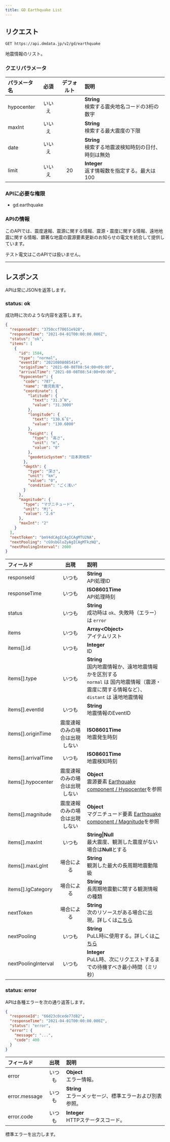 ```yaml
---
title: GD Earthquake List
---
```


## リクエスト

`GET https://api.dmdata.jp/v2/gd/earthquake`

地震情報のリスト。

### クエリパラメータ
| パラメータ名     | 必須  | デフォルト | 説明                                    |
|:-----------|:---:|:-----:|:--------------------------------------|
| hypocenter | いいえ |       | **String** <br/> 検索する震央地名コードの3桁の数字    |
| maxInt     | いいえ |       | **String** <br/> 検索する最大震度の下限          |
| date       | いいえ |       | **String** <br/> 検索する地震波検知時刻の日付、時刻は無効 |
| limit      | いいえ |  20   | **Integer** <br/> 返す情報数を指定する。最大は100   |

### APIに必要な権限
* gd.earthquake

### APIの情報

このAPIでは、震度速報、震源に関する情報、震源・震度に関する情報、遠地地震に関する情報、顕著な地震の震源要素更新のお知らせの電文を統合して提供しています。

テスト電文はこのAPIでは扱いません。

---

## レスポンス
APIは常にJSONを返答します。

### status: ok
成功時に次のような内容を返答します。

```json
{
  "responseId": "3750ccf70651e928",
  "responseTime": "2021-04-01T00:00:00.000Z",
  "status": "ok",
  "items": [
    {
      "id": 1584,
      "type": "normal",
      "eventId": "20210808085414",
      "originTime": "2021-08-08T08:54:00+09:00",
      "arrivalTime": "2021-08-08T08:54:00+09:00",
      "hypocenter": {
        "code": "787",
        "name": "鹿児島湾",
        "coordinate": {
          "latitude": {
            "text": "31.3˚N",
            "value": "31.3000"
          },
          "longitude": {
            "text": "130.6˚E",
            "value": "130.6000"
          },
          "height": {
            "type": "高さ",
            "unit": "m",
            "value": "0"
          },
          "geodeticSystem": "日本測地系"
        },
        "depth": {
          "type": "深さ",
          "unit": "km",
          "value": "0",
          "condition": "ごく浅い"
        }
      },
      "magnitude": {
        "type": "マグニチュード",
        "unit": "Mj",
        "value": "2.6"
      },
      "maxInt": "2"
    }
  ],
  "nextToken": "bmV4dCAgICAgICAgMTU2NA",
  "nextPooling": "cG9sbGluZyAgICAgMTkzNQ",
  "nextPoolingInterval": 2000
}
```

| フィールド                |       出現        | 説明                                                                                                                         |
|:---------------------|:---------------:|:---------------------------------------------------------------------------------------------------------------------------|
| responseId           |       いつも       | **String** <br/> API処理ID                                                                                                   |
| responseTime         |       いつも       | **ISO8601Time** <br/> API処理時刻                                                                                              |
| status               |       いつも       | **String** <br/> 成功時は `ok`、失敗時（エラー）は `error`                                                                               |
| items                |       いつも       | **Array<Object\>** <br/> アイテムリスト                                                                                           |
| items[\].id          |       いつも       | **Integer** <br/> ID                                                                                                       |
| items[\].type        |       いつも       | **String** <br/> 国内地震情報か、遠地地震情報かを区別する <br/> `normal` は 国内地震情報（震源・震度に関する情報など）、`distant` は 遠地地震情報                            |
| items[\].eventId     |       いつも       | **String** <br/> 地震情報のEventID                                                                                              |
| items[\].originTime  | 震度速報のみの場合は出現しない | **ISO8601Time** <br/> 地震発生時刻                                                                                               |
| items[\].arrivalTime |       いつも       | **ISO8601Time** <br/> 地震検知時刻                                                                                               |
| items[\].hypocenter  | 震度速報のみの場合は出現しない | **Object** <br/> 震源要素 [Earthquake component / Hypocenter](/docs/reference/conversion/json/component.md#3-hypocenter)を参照    |
| items[\].magnitude   | 震度速報のみの場合は出現しない | **Object** <br/> マグニチュード要素 [Earthquake component / Magnitude](/docs/reference/conversion/json/component.md#4-magnitude)を参照 |
| items[\].maxInt      |       いつも       | **String\|Null** <br/> 最大震度、観測した震度がない場合は**Null**とする                                                                        |
| items[\].maxLgInt    |      場合による      | **String** <br/> 観測した最大の長周期地震動階級                                                                                           |
| items[\].lgCategory  |      場合による      | **String** <br/> 長周期地震動に関する観測情報の種類                                                                                         |
| nextToken            |      場合による      | **String** <br/> 次のリソースがある場合に出現。詳しくは[こちら](/docs/reference/api/v2#カーソルトークン)                                                 |
| nextPooling          |       いつも       | **String** <br/> PuLL時に使用する。詳しくは[こちら](/docs/reference/api/v2#カーソルトークン)                                                     |
| nextPoolingInterval  |       いつも       | **Integer** <br/> PuLL時、次にリクエストするまでの待機すべき最小時間（ミリ秒）                                                                         |

### status: error
APIは各種エラーを次の通り返答します。

```json
{
  "responseId": "66d23c0cede77d82",
  "responseTime": "2021-04-01T00:00:00.000Z",
  "status": "error",
  "error": {
    "message": "...",
    "code": 400
  }
}
```

| フィールド         | 出現  | 説明                                      |
|:--------------|:---:|:----------------------------------------|
| error         | いつも | **Object** <br/> エラー情報。                 |
| error.message | いつも | **String** <br/> エラーメッセージ、標準エラーおよび別表参照。 |
| error.code    | いつも | **Integer** <br/> HTTPステータスコード。         |

標準エラーを出力します。

